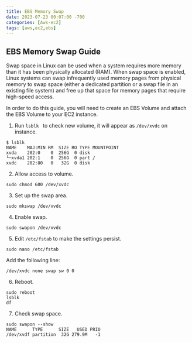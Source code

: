 ```yaml
---
title: EBS Memory Swap
date: 2023-07-23 00:07:00 -700
categories: [Aws-ec2]
tags: [aws,ec2,ebs]
---
```


## EBS Memory Swap Guide
Swap space in Linux can be used when a system requires more memory than it has been physically allocated (RAM). When swap space is enabled, Linux systems can swap infrequently used memory pages from physical memory to swap space (either a dedicated partition or a swap file in an existing file system) and free up that space for memory pages that require high-speed access.

In order to do this guide, you will need to create an EBS Volume and attach the EBS Volume to your EC2 instance.

1. Run ```lsblk ``` to check new volume, it will appear as ```/dev/xvdc``` on instance.
```
$ lsblk
NAME    MAJ:MIN RM  SIZE RO TYPE MOUNTPOINT
xvda    202:0    0  256G  0 disk
└─xvda1 202:1    0  256G  0 part /
xvdc    202:80   0   32G  0 disk
```

2. Allow access to volume.
```
sudo chmod 600 /dev/xvdc
```

3. Set up the swap area.
```
sudo mkswap /dev/xvdc
```

4. Enable swap.
```
sudo swapon /dev/xvdc
```

5. Edit ```/etc/fstab``` to make the settings persist.
```
sudo nano /etc/fstab
```
Add the following line:
```
/dev/xvdc none swap sw 0 0
```

6. Reboot.
```
sudo reboot
lsblk
df
```

7. Check swap space.
```
sudo swapon --show
NAME      TYPE      SIZE   USED PRIO
/dev/xvdf partition  32G 279.9M   -1
```
